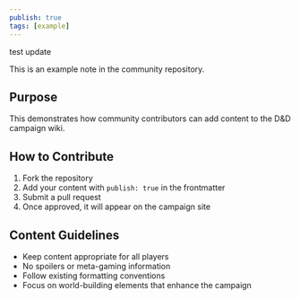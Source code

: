 ```yaml
---
publish: true
tags: [example]
---
```

test update

This is an example note in the community repository. 

## Purpose

This demonstrates how community contributors can add content to the D&D campaign wiki.

## How to Contribute

1. Fork the repository
2. Add your content with `publish: true` in the frontmatter
3. Submit a pull request
4. Once approved, it will appear on the campaign site

## Content Guidelines

- Keep content appropriate for all players
- No spoilers or meta-gaming information  
- Follow existing formatting conventions
- Focus on world-building elements that enhance the campaign